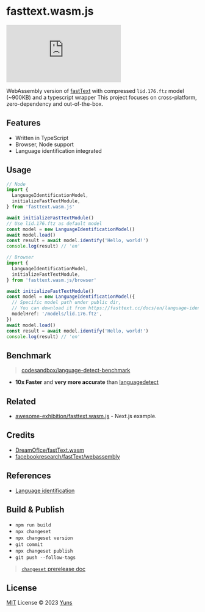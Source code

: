 # fasttext.wasm.js

[![NPM version](https://img.shields.io/npm/v/fasttext.wasm.js?color=a1b858&label=)](https://www.npmjs.com/package/fasttext.wasm.js)

WebAssembly version of [fastText](https://github.com/facebookresearch/fastText/) with compressed `lid.176.ftz` model (~900KB) and a typescript wrapper This project focuses on cross-platform, zero-dependency and out-of-the-box.

## Features

- Written in TypeScript
- Browser, Node support
- Language identification integrated

## Usage

```ts
// Node
import {
  LanguageIdentificationModel,
  initializeFastTextModule,
} from 'fasttext.wasm.js'

await initializeFastTextModule()
// Use lid.176.ftz as default model
const model = new LanguageIdentificationModel()
await model.load()
const result = await model.identify('Hello, world!')
console.log(result) // 'en'
```

```ts
// Browser
import {
  LanguageIdentificationModel,
  initializeFastTextModule,
} from 'fasttext.wasm.js/browser'

await initializeFastTextModule()
const model = new LanguageIdentificationModel({
  // Specific model path under public dir,
  // You can download it from https://fasttext.cc/docs/en/language-identification.html
  modelHref: '/models/lid.176.ftz',
})
await model.load()
const result = await model.identify('Hello, world!')
console.log(result) // 'en'
```

## Benchmark

> [codesandbox/language-detect-benchmark](https://codesandbox.io/p/sandbox/language-detect-benchmark-7fcwf4?file=/index.ts)

- **10x Faster** and **very more accurate** than [languagedetect](https://github.com/FGRibreau/node-language-detect)

## Related

- [awesome-exhibition/fasttext.wasm.js](https://awesome-exhibition.vercel.app/awesome/fasttext.wasm.js) - Next.js example.

## Credits

- [DreamOfIce/fastText.wasm](https://github.com/DreamOfIce/fastText.wasm)
- [facebookresearch/fastText/webassembly](https://github.com/facebookresearch/fastText/tree/main/webassembly)

## References

- [Language identification](https://fasttext.cc/blog/2017/10/02/blog-post.html)

## Build & Publish

- `npm run build`
- `npx changeset`
- `npx changeset version`
- `git commit`
- `npx changeset publish`
- `git push --follow-tags`

> [`changeset` prerelease doc](https://github.com/changesets/changesets/blob/main/docs/prereleases.md)

## License

[MIT](./LICENSE) License © 2023 [Yuns](https://github.com/yunsii)

